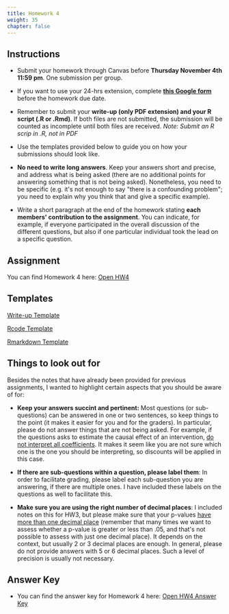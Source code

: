 ```yaml
---
title: Homework 4
weight: 35
chapter: false
---
```


## Instructions

- Submit your homework through Canvas before **Thursday November 4th 11:59 pm**. One submission per group.

- If you want to use your 24-hrs extension, complete **[this Google form](https://forms.gle/3HSsiZBAPSZ8rEYD7)** before the homework due date.

- Remember to submit your **write-up (only PDF extension) and your R script (.R or .Rmd)**. If both files are not submitted, the submission will be counted as incomplete until both files are received. *Note: Submit an R scrip in .R, not in PDF*

- Use the templates provided below to guide you on how your submissions should look like.

- **No need to write long answers**. Keep your answers short and precise, and address what is being asked (there are no additional points for answering something that is not being asked). Nonetheless, you need to be specific (e.g. it's not enough to say "there is a confounding problem"; you need to explain why you think that and give a specific example).

- Write a short paragraph at the end of the homework stating **each members' contribution to the assignment**. You can indicate, for example, if everyone participated in the overall discussion of the different questions, but also if one particular individual took the lead on a specific question.

## Assignment

You can find Homework 4 here: <a onclick="ga('send', 'event', 'External-Link','click','hw4','0','Link');" href="https://sta235.netlify.app/assignments/homework/homework4/STA235H_Fall21_Homework4.html" target="_blank" class="btn btn-default"> Open HW4 <i class="fas fa-external-link-alt"></i></a>

## Templates

<a onclick="ga('send', 'event', 'External-Link','click','hw4_doc','0','Link');" href="https://sta235.netlify.app/assignments/homework/homework4/STA235H_HW4_template.docx" target="_blank" class="btn btn-default"> Write-up Template <i class="fas fa-external-link-alt"></i></a> 
<br>

<a onclick="ga('send', 'event', 'External-Link','click','hw4_code','0','Link');" href="https://sta235.netlify.app/assignments/homework/homework4/STA235H_HW4_template.R" target="_blank" class="btn btn-default"> Rcode Template <i class="fas fa-external-link-alt"></i></a> 
<br>

<a onclick="ga('send', 'event', 'External-Link','click','hw4_rmd','0','Link');" href="https://sta235.netlify.app/assignments/homework/homework4/STA235H_HW4_template.Rmd" target="_blank" class="btn btn-default"> Rmarkdown Template <i class="fas fa-external-link-alt"></i></a>


## Things to look out for

Besides the notes that have already been provided for previous assignments, I wanted to highlight certain aspects that you should be aware of for:

- **Keep your answers succint and pertinent:** Most questions (or sub-questions) can be answered in one or two sentences, so keep things to the point (it makes it easier for you and for the graders). In particular, please do not answer things that are not being asked. For example, if the questions asks to estimate the causal effect of an intervention, <u>do not interpret all coefficients</u>. It makes it seem like you are not sure which one is the one you should be interpreting, so discounts will be applied in this case.

- **If there are sub-questions within a question, please label them**: In order to facilitate grading, please label each sub-question you are answering, if there are multiple ones. I have included these labels on the questions as well to facilitate this.

- **Make sure you are using the right number of decimal places**: I included notes on this for HW3, but please make sure that your p-values <u>have more than one decimal place</u> (remember that many times we want to assess whether a p-value is greater or less than .05, and that's not possible to assess with just one decimal place). It depends on the context, but usually 2 or 3 decimal places are enough. In general, please do not provide answers with 5 or 6 decimal places. Such a level of precision is usually not necessary. 

## Answer Key

- You can find the answer key for Homework 4 here: <a onclick="ga('send', 'event', 'External-Link','click','hw4_key','0','Link');" href="https://sta235.netlify.app/assignments/homework/homework4/STA235H_Fall21_Homework4_AnswerKey.html" target="_blank" class="btn btn-default"> Open HW4 Answer Key <i class="fas fa-external-link-alt"></i></a>